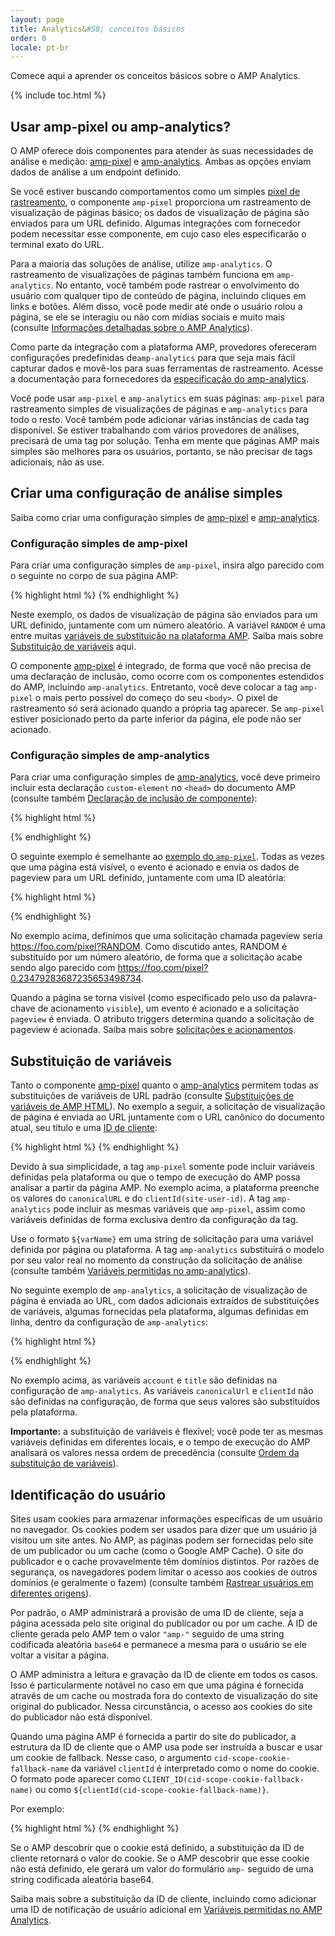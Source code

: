 ```yaml
---
layout: page
title: Analytics&#58; conceitos básicos
order: 0
locale: pt-br
---
```


Comece aqui a aprender os conceitos básicos sobre o AMP Analytics.

{% include toc.html %}

## Usar amp-pixel ou amp-analytics?

O AMP oferece dois componentes para atender às suas necessidades de análise e medição:
[amp-pixel](/docs/reference/amp-pixel.html) e
[amp-analytics](/docs/reference/extended/amp-analytics.html).
Ambas as opções enviam dados de análise a um endpoint definido.

Se você estiver buscando comportamentos como um simples
[pixel de rastreamento](https://en.wikipedia.org/wiki/Web_beacon#Implementation),
o componente `amp-pixel` proporciona um rastreamento de visualização de páginas básico;
os dados de visualização de página são enviados para um URL definido.
Algumas integrações com fornecedor podem necessitar esse componente,
em cujo caso eles especificarão o terminal exato do URL. 

Para a maioria das soluções de análise, utilize `amp-analytics`.
O rastreamento de visualizações de páginas também funciona em `amp-analytics`.
No entanto, você também pode rastrear o envolvimento do usuário com qualquer tipo de conteúdo de página,
incluindo cliques em links e botões.
Além disso, você pode medir até onde o usuário rolou a página,
se ele se interagiu ou não com mídias sociais e muito mais
(consulte
[Informações detalhadas sobre o AMP Analytics](/docs/guides/analytics/deep_dive_analytics.html)).

Como parte da integração com a plataforma AMP,
provedores ofereceram configurações predefinidas de`amp-analytics`
para que seja mais fácil capturar dados e movê-los para suas ferramentas de rastreamento.
Acesse a documentação para fornecedores da
[especificação do amp-analytics](/docs/reference/extended/amp-analytics.html).

Você pode usar `amp-pixel` e `amp-analytics` em suas páginas:
`amp-pixel` para rastreamento simples de visualizações de páginas
e `amp-analytics` para todo o resto.
Você também pode adicionar várias instâncias de cada tag disponível.
Se estiver trabalhando com vários provedores de análises,
precisará de uma tag por solução.
Tenha em mente que páginas AMP mais simples são melhores para os usuários,
portanto, se não precisar de tags adicionais, não as use.

## Criar uma configuração de análise simples

Saiba como criar uma configuração simples de
[amp-pixel](/docs/reference/amp-pixel.html) e
[amp-analytics](/docs/reference/extended/amp-analytics.html).

### Configuração simples de amp-pixel

Para criar uma configuração simples de `amp-pixel`,
insira algo parecido com o seguinte no corpo de sua página AMP:

{% highlight html %}
<amp-pixel src="https://foo.com/pixel?RANDOM"></amp-pixel>
{% endhighlight %}

Neste exemplo,
os dados de visualização de página são enviados para um URL definido, juntamente com um número aleatório.
A variável `RANDOM` é uma entre muitas
[variáveis de substituição na plataforma AMP](https://github.com/ampproject/amphtml/blob/master/spec/amp-var-substitutions.md).
Saiba mais sobre
[Substituição de variáveis](/docs/guides/analytics/analytics_basics.html#variable-substitution) aqui.

O componente [amp-pixel](/docs/reference/amp-pixel.html)
é integrado,
de forma que você não precisa de uma declaração de inclusão, como ocorre
com os componentes estendidos do AMP, incluindo `amp-analytics`.
Entretanto, você deve colocar a tag `amp-pixel` o mais perto possível
do começo do seu `<body>`.
O pixel de rastreamento só será acionado quando a própria tag aparecer.
Se `amp-pixel` estiver posicionado perto da parte inferior da página,
ele pode não ser acionado.

### Configuração simples de amp-analytics

Para criar uma configuração simples de
[amp-analytics](/docs/reference/extended/amp-analytics.html),
você deve primeiro incluir esta declaração `custom-element`
no `<head>` do documento AMP (consulte também
[Declaração de inclusão de componente](/docs/reference/extended.html#component-inclusion-declaration)):

{% highlight html %}
<script async custom-element="amp-analytics" src="https://cdn.ampproject.org/v0/amp-analytics-0.1.js"></script>
{% endhighlight %}

O seguinte exemplo é semelhante ao [exemplo do `amp-pixel`](/docs/guides/analytics/analytics_basics.html#simple-amp-pixel-configuration).
Todas as vezes que uma página está visível,
o evento é acionado e
envia os dados de pageview para um URL definido, juntamente com uma ID aleatória: 

{% highlight html %}
<amp-analytics>
<script type="application/json">
{
  "requests": {
    "pageview": "https://foo.com/pixel?RANDOM",
  },
  "triggers": {
    "trackPageview": {
      "on": "visible",
      "request": "pageview"
    }
  }
}
</script>
</amp-analytics>
{% endhighlight %}

No exemplo acima, definimos que uma solicitação chamada pageview seria https://foo.com/pixel?RANDOM. Como discutido antes, RANDOM é substituído por um número aleatório, de forma que a solicitação acabe sendo algo parecido com https://foo.com/pixel?0.23479283687235653498734.

Quando a página se torna visível
(como especificado pelo uso da palavra-chave de acionamento `visible`),
um evento é acionado e a solicitação `pageview` é enviada.
O atributo triggers determina quando a solicitação de pageview é acionada.
Saiba mais sobre [solicitações e acionamentos](/docs/guides/analytics/deep_dive_analytics.html#requests-triggers--transports).

## Substituição de variáveis

Tanto o componente [amp-pixel](/docs/reference/amp-pixel.html) quanto
o [amp-analytics](/docs/reference/extended/amp-analytics.html)
permitem todas as substituições de variáveis de URL padrão (consulte
[Substituições de variáveis de AMP HTML](https://github.com/ampproject/amphtml/blob/master/spec/amp-var-substitutions.md)).
No exemplo a seguir,
a solicitação de visualização de página é enviada ao URL
juntamente com o URL canônico do documento atual, seu título e uma
[ID de cliente](/docs/guides/analytics/analytics_basics.html#user-identification):

{% highlight html %}
<amp-pixel src="https://example.com/analytics?url=${canonicalUrl}&title=${title}&clientId=${clientId(site-user-id)}"></amp-pixel>
{% endhighlight %}

Devido à sua simplicidade,
a tag `amp-pixel` somente pode incluir variáveis definidas pela plataforma
ou que o tempo de execução do AMP possa analisar a partir da página AMP.
No exemplo acima,
a plataforma preenche os valores do
`canonicalURL` e do `clientId(site-user-id)`.
A tag `amp-analytics` pode incluir as mesmas variáveis que `amp-pixel`,
assim como variáveis definidas de forma exclusiva dentro da configuração da tag.

Use o formato `${varName}` em uma string de solicitação para uma variável definida por página
ou plataforma.
A tag `amp-analytics` substituirá o modelo por seu valor real
no momento da construção da solicitação de análise (consulte também
[Variáveis permitidas no amp-analytics](https://github.com/ampproject/amphtml/blob/master/extensions/amp-analytics/analytics-vars.md)).

No seguinte exemplo de `amp-analytics`,
a solicitação de visualização de página é enviada ao URL,
com dados adicionais extraídos de substituições de variáveis,
algumas fornecidas pela plataforma,
algumas definidas em linha,
dentro da configuração de `amp-analytics`:

{% highlight html %}
<amp-analytics>
<script type="application/json">
{
  "requests": {
    "pageview":"https://example.com/analytics?url=${canonicalUrl}&title=${title}&acct=${account}&clientId=${clientId(site-user-id)}",
  },
  "vars": {
    "account": "ABC123",
  },
  "triggers": {
    "someEvent": {
      "on": "visible",
      "request": "pageview",
      "vars": {
        "title": "My homepage",
      }
    }
  }  
}
</script>
</amp-analytics>
{% endhighlight %}

No exemplo acima,
as variáveis `account` e `title` são definidas
na configuração de `amp-analytics`.
As variáveis `canonicalUrl` e `clientId` não são definidas na configuração,
de forma que seus valores são substituídos pela plataforma.

**Importante:** a substituição de variáveis é flexível;
você pode ter as mesmas variáveis definidas em diferentes locais,
e o tempo de execução do AMP analisará os valores nessa ordem de precedência
(consulte [Ordem da substituição de variáveis](/docs/guides/analytics/deep_dive_analytics.html#variable-substitution-ordering)).

## Identificação do usuário

Sites usam cookies para armazenar informações específicas de um usuário no navegador.
Os cookies podem ser usados para dizer que um usuário já visitou um site antes.
No AMP,
as páginas podem ser fornecidas pelo site de um publicador ou um cache
(como o Google AMP Cache).
O site do publicador e o cache provavelmente têm domínios distintos.
Por razões de segurança,
os navegadores podem limitar o acesso aos cookies de outros domínios (e geralmente o fazem)
(consulte também
[Rastrear usuários em diferentes origens](https://github.com/ampproject/amphtml/blob/master/extensions/amp-analytics/cross-origin-tracking.md)).

Por padrão, o
AMP administrará a provisão de uma ID de cliente, seja a página acessada pelo site original do publicador ou por um cache.
A ID de cliente gerada pelo AMP tem o valor `"amp-"`
seguido de uma string codificada aleatória `base64` e permanece a mesma
para o usuário se ele voltar a visitar a página.

O AMP administra a leitura e gravação da ID de cliente em todos os casos.
Isso é particularmente notável no caso em que uma página é fornecida
através de um cache ou mostrada fora do contexto de visualização
do site original do publicador.
Nessa circunstância, o acesso aos cookies do site do publicador não está disponível.

Quando uma página AMP é fornecida a partir do site do publicador,
a estrutura da ID de cliente que o AMP usa pode ser instruída a buscar e usar
um cookie de fallback.
Nesse caso,
o argumento `cid-scope-cookie-fallback-name` da variável `clientId`
é interpretado como o nome do cookie.
O formato pode aparecer como
`CLIENT_ID(cid-scope-cookie-fallback-name)` ou como
`${clientId(cid-scope-cookie-fallback-name)}`.

Por exemplo:

{% highlight html %}
<amp-pixel src="https://foo.com/pixel?cid=CLIENT_ID(site-user-id-cookie-fallback-name)"></amp-pixel>
{% endhighlight %}

Se o AMP descobrir que o cookie está definido,
a substituição da ID de cliente retornará o valor do cookie.
Se o AMP descobrir que esse cookie não está definido,
ele gerará um valor do formulário `amp-` seguido
de uma string codificada aleatória base64.

Saiba mais sobre a substituição da ID de cliente,
incluindo como adicionar uma ID de notificação de usuário adicional em
[Variáveis permitidas no AMP Analytics](https://github.com/ampproject/amphtml/blob/master/extensions/amp-analytics/analytics-vars.md).

